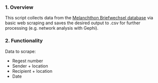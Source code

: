 ### 1. Overview
This script collects data from the [Melanchthon Briefwechsel database](https://melanchthon.hadw-bw.de/index.html) via basic web scraping and saves the desired output to .csv for further processing (e.g. network analysis with Gephi).

### 2. Functionality
Data to scrape:
- Regest number
- Sender + location
- Recipient + location
- Date
